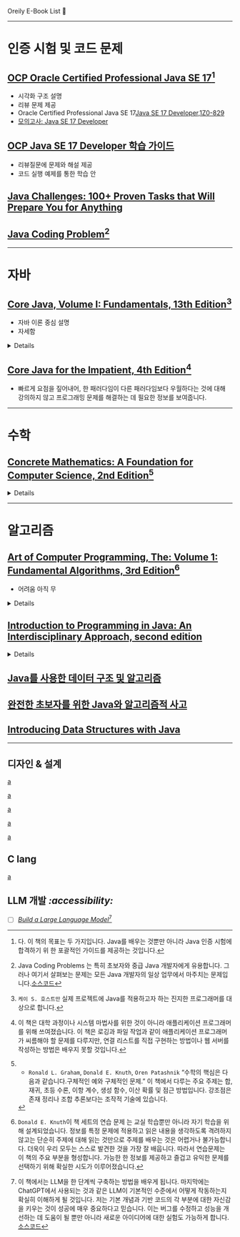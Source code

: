 Oreily E-Book List 📖

---
# 인증 시험 및 코드 문제
## [OCP Oracle Certified Professional Java SE 17](https://learning.oreilly.com/library/view/ocp-oracle-certified/9780137993857/ch01.xhtml#sec1_1)[^1]
- 시각화 구조 설명
- 리뷰 문제 제공
- Oracle Certified Professional Java SE 17[Java SE 17 Developer,1Z0-829](https://learning.oreilly.com/library/view/ocp-oracle-certified/9780137993857/appb.xhtml)
- [모의고사: Java SE 17 Developer](https://learning.oreilly.com/library/view/ocp-oracle-certified/9780137993857/appe.xhtml)

[^1]: 다. 이 책의 목표는 두 가지입니다. Java를 배우는 것뿐만 아니라 Java 인증 시험에 합격하기 위
한 포괄적인 가이드를 제공하는 것입니다.

## [OCP Java SE 17 Developer 학습 가이드](https://learning.oreilly.com/library/view/ocp-oracle-certified/9781119864585/f07.xhtml#head-2-289)
- 리뷰질문에 문제와 해설 제공
- 코드 실행 예제를 통한 학습 안

## [Java Challenges: 100+ Proven Tasks that Will Prepare You for Anything](https://learning.oreilly.com/library/view/java-challenges-100/9781484273951/html/519691_1_En_2_Chapter.xhtml)

## [Java Coding Problem](https://learning.oreilly.com/library/view/java-coding-problems/9781789801415/669348bf-970b-43cf-8330-1f692c6f7c75.xhtml)[^코딩문제]
[^코딩문제]: Java Coding Problems 는 특히 초보자와 중급 Java 개발자에게 유용합니다. 그러나 여기서 살펴보는 문제는 모든 Java 개발자의 일상 업무에서 마주치는 문제입니다.[소스코드](https://github.com/PacktPublishing/Java-Coding-Problems/blob/master/Chapter01/P01_CountDuplicateCharacters/src/modern/challenge/Strings.java) 




---

# 자바 

## [Core Java, Volume I: Fundamentals, 13th Edition](https://learning.oreilly.com/library/view/core-java-volume/9780135328385/v1/ch1/index.xhtml#ch01lev1sec1)[^java.lang.0]
[^java.lang.0]: `케이 S. 호스트만` 실제 프로젝트에 Java를 적용하고자 하는 진지한 프로그래머를 대상으로 합니다. 
- 자바 이론 중심 설명
- 자세함

<details>
  
### 1 자바 소개
- 1.1. 프로그래밍 플랫폼으로서의 Java
- 1.2. Java "백서" 유행어
- 1.3. 자바 애플릿과 인터넷
- 1.4. 자바의 간략한 역사
- 1.5. Java에 대한 일반적인 오해
### 2 자바 프로그래밍 환경
- 2.1. Java 개발 키트 설치
- 2.2. 명령줄 도구 사용
- 2.3. 통합 개발 환경 사용
- 2.4. 제이쉘
###  3 Java의 기본 프로그래밍 구조
- 3.1. 간단한 자바 프로그램
- 3.2. 코멘트
- 3.3. 데이터 유형
- 3.4. 변수와 상수
- 3.5. 운영자
- 3.6. 문자열
- 3.7. 입력 및 출력
- 3.8. 제어 흐름
- 3.9. 큰 숫자
- 3.10. 배열
### 4 객체와 클래스
- 4.1. 객체 지향 프로그래밍 소개
- 4.2. 미리 정의된 클래스 사용
- 4.3. 자신의 클래스 정의하기
- 4.4. 정적 필드 및 메서드
- 4.5. 메서드 매개변수
- 4.6. 객체 생성
- 4.7. 기록
- 4.8. 패키지
- 4.9. JAR 파일
- 4.10. 문서 주석
- 4.11. 클래스 디자인 힌트
### 5 상속
- 5.1. 클래스, 슈퍼클래스, 서브클래스
- 5.2. Object: 우주적 초강대
- 5.3. 일반 배열 목록
- 5.4. 객체 래퍼 및 자동 박싱
- 5.5. 가변 개수의 인수를 갖는 메서드
- 5.6. 추상 클래스
- 5.7. 열거형 클래스
- 5.8. 봉인된 클래스
- 5.9. 패턴 매칭
- 5.10. 반성
- 5.11. 상속을 위한 디자인 힌트
### 6 인터페이스, 람다 표현식 및 내부 클래스
- 6.1. 인터페이스
- 6.2. 람다 표현식
- 6.3. 내부 클래스
- 6.4. 서비스 로더
- 6.5. 프록시
### 7 예외, 어설션 및 로깅
- 7.1. 오류 처리
- 7.2. 예외 포착
- 7.3. 예외 사용을 위한 팁
- 7.4. 어설션 사용
- 7.5. 로깅
- 7.6. 디버깅 팁
### 8 제네릭 프로그래밍
- 8.1. 제네릭 프로그래밍의 이유는 무엇인가?
- 8.2. 간단한 제네릭 클래스 정의
- 8.3. 일반 메서드
- 8.4. 유형 변수의 경계
- 8.5. 일반 코드와 가상 머신
- 8.6. 제네릭 타입에 대한 상속 규칙
- 8.7. 와일드카드 유형
- 8.8. 제한 및 한계
- 8.9. 반사 및 제네릭
### 9 컬렉션
- 9.1. 자바 컬렉션 프레임워크
- 9.2. 컬렉션 프레임워크의 인터페이스
- 9.3. 구체적 컬렉션
- 9.4. 지도
- 9.5. 복사 및 뷰
- 9.6. 알고리즘
- 9.7. 레거시 컬렉션
### 10 동시성
- 10.1. 스레드 실행
- 10.2. 스레드 상태
- 10.3. 스레드 속성
- 10.4. 작업 조정
- 10.5. 동기화
- 10.6. 스레드 안전 컬렉션
- 10.7. 비동기 계산
- 10.8. 프로세스
### 11 주석
- 11.1. 주석 사용
- 11.2. 주석 정의
- 11.3. Java API의 주석
- 11.4. 런타임에 주석 처리
- 11.5. 소스 수준 주석 처리
- 11.6. 바이트코드 엔지니어링
### 12 Java 플랫폼 모듈 시스템
- 12.1. 모듈 개념
- 12.2. 모듈 명명
- 12.3. 모듈형 "Hello, World!" 프로그램
- 12.4. 모듈 요구
- 12.5. 패키지 내보내기
- 12.6. 모듈형 JAR
- 12.7. 모듈 및 반사적 접근
- 12.8. 자동 모듈
- 12.9. 이름 없는 모듈
- 12.10. 마이그레이션을 위한 명령줄 플래그
- 12.11. 전이적 및 정적 요구 사항
- 12.12. 자격 있는 수출 및 개방
- 12.13. 서비스 로딩
- 12.14. 모듈 작업을 위한 도구
</details>


## [Core Java for the Impatient, 4th Edition](https://learning.oreilly.com/library/view/core-java-for/9780135404522/html/ch1/index.xhtml#ch1.1.1)[^java.lang.1]
[^java.lang.1]: 이 책은 대학 과정이나 시스템 마법사를 위한 것이 아니라 애플리케이션 프로그래머를 위해 쓰여졌습니다. 이 책은 로깅과 파일 작업과 같이 애플리케이션 프로그래머가 씨름해야 할 문제를 다루지만, 연결 리스트를 직접 구현하는 방법이나 웹 서버를 작성하는 방법은 배우지 못할 것입니다.
- 빠르게 요점을 짚어내어, 한 패러다임이 다른 패러다임보다 우월하다는 것에 대해 강의하지 않고 프로그래밍 문제를 해결하는 데 필요한 정보를 보여줍니다.


---

# 수학

## [Concrete Mathematics: A Foundation for Computer Science, 2nd Edition](https://learning.oreilly.com/library/view/concrete-mathematics-a/9780134389974/ch01.xhtml#ch01lev1sec1)[^math.cs.1]
[^math.cs.1]: - `Ronald L. Graham`, `Donald E. Knuth`, `Oren Patashnik` “수학의 핵심은 다음과 같습니다.구체적인 예와 구체적인 문제.”   이 책에서 다루는 주요 주제는 합, 재귀, 초등 수론, 이항 계수, 생성 함수, 이산 확률 및 점근 방법입니다. 강조점은 존재 정리나 조합 추론보다는 조작적 기술에 있습니다.
<details>

###  1 반복되는 문제
  - 1.1 하노이의 탑
  - 1.2 평면의 선
  - 1.3 요세푸스 문제

###  2 합계
  - 2.1 표기법
  - 2.2 합과 반복
  - 2.3 합계 조작
  - 2.4 다중 합계
  - 2.5 일반적인 방법
  - 2.6 유한 미적분과 무한 미적분
  - 2.7 무한 합

###  3 정수 함수
  - 3.1 바닥 및 천장
  - 3.2 바닥/천장 적용
  - 3.3 바닥/천장 반복
  - 3.4 'mod': 이진 연산
  - 3.5 바닥/천장 합계
    
###  4 수론
  - 4.1 나누기 가능성
  - 4.2 소수
  - 4.3 주요 예
  - 4.4 요인 요인
  - 4.5 상대적 우선성
  - 4.6 'mod': 일치 관계
  - 4.7 독립 잔류물
  - 4.8 추가 응용 프로그램
  - 4.9 파이와 무
   
###  5 이항 계수
  - 5.1 기본 정체성
  - 5.2 기본 연습
  - 5.3 무역의 비법
  - 5.4 생성 함수
  - 5.5 초기하(Hypergeometric) 함수
  - 5.6 초기하(Hypergeometric) 변환
  - 5.7 부분 초기하(Hypergeometric) 합
  - 5.8 기계적 합산

###  6 특별한 숫자
  - 6.1 스털링 수
  - 6.2 오일러 수
  - 6.3 고조파 수
  - 6.4 고조파 합산
  - 6.5 베르누이 수
  - 6.6 피보나치 수열
  - 6.7 연속체

###  7 생성 함수
  - 7.1 도미노 이론과 변화
  - 7.2 기본 기동
  - 7.3 재귀 문제 해결
   - 7.4 특수 생성 함수
  - 7.5 합성곱
  - 7.6 지수 생성 함수
  - 7.7 디리클레 생성 함수

###  8 이산 확률
  - 8.1 정의
  - 8.2 평균과 분산
  - 8.3 확률 생성 함수
  - 8.4 동전 던지기
  - 8.5 해싱

###  9 점근선
  - 9.1 계층 구조
  - 9.2 O 표기법
  - 9.3 O 조작
  - 9.4 두 가지 점근적 트릭
  - 9.5 오일러의 합 공식
  - 9.6 최종 요약
## Append  
- A 연습문제에 대한 답변
- B 참고문헌
- 연습을 위한 C 학점

</details>

---
# 알고리즘

## [Art of Computer Programming, The: Volume 1: Fundamental Algorithms, 3rd Edition](https://learning.oreilly.com/library/view/art-of-computer/9780321635754/ch01.xhtml#ch01lev1sec1)[^alg.java.1]
[^alg.java.1]: `Donald E. Knuth`이 책 세트의 연습 문제 는 교실 학습뿐만 아니라 자기 학습을 위해 설계되었습니다. 정보를 특정 문제에 적용하고 읽은 내용을 생각하도록 격려하지 않고는 단순히 주제에 대해 읽는 것만으로 주제를 배우는 것은 어렵거나 불가능합니다. 더욱이 우리 모두는 스스로 발견한 것을 가장 잘 배웁니다. 따라서 연습문제는 이 책의 주요 부분을 형성합니다. 가능한 한 정보를 제공하고 즐겁고 유익한 문제를 선택하기 위해 확실한 시도가 이루어졌습니다.
- 어려움 아직 무
<details>

### 제1권.기본 알고리즘
  - 1장. 기본 개념
  - 2장. 정보구조
</details>


## [Introduction to Programming in Java: An Interdisciplinary Approach, second edition](https://learning.oreilly.com/library/view/introduction-to-programming/9780134512389/ch01.xhtml#ch01lev1sec1)

<details>
  
### 1—프로그래밍의 요소
- 1.1 첫 번째 프로그램
- 1.2 내장된 데이터 유형
- 1.3 조건문과 루프
- 1.4 배열
- 1.5 입력 및 출력
- 1.6 사례 연구: 랜덤 웹 서퍼

### 2—기능 및 모듈
- 2.1 함수 정의
- 2.2 라이브러리 및 클라이언트
- 2.3 재귀
- 2.4 사례 연구: 침투

### 3—객체 지향 프로그래밍
- 3.1 데이터 유형 사용
- 3.2 데이터 유형 생성
- 3.3 데이터 유형 설계
- 3.4 사례 연구: N-Body 시뮬레이션

### 4—알고리즘과 데이터 구조
- 4.1 성능
- 4.2 정렬 및 검색
- 4.3 스택과 큐
- 4.4 심볼 테이블
- 4.5 사례 연구: 소규모 세계 현상
</details>


## [Java를 사용한 데이터 구조 및 알고리즘](https://learning.oreilly.com/library/view/data-structures-and/9780763757564/chap01.xhtml#section_1.3.5)

## [완전한 초보자를 위한 Java와 알고리즘적 사고](https://learning.oreilly.com/library/view/java-and-algorithmic/9781836200130/chapter04.html)

## [Introducing Data Structures with Java ](https://learning.oreilly.com/library/view/introducing-data-structures/9788131758649/xhtml/chapter009.xhtml#ch9sec3-2)


---
## 디자인 & 설계

[ a](https://learning.oreilly.com/library/view/design-patterns-elements/0201633612/ch01.html)

[ a](https://learning.oreilly.com/library/view/principles-of-web/9780137355754/ch01.xhtml#ch01)

[ a](https://learning.oreilly.com/library/view/sql-queries-for/9780134858432/ch1.xhtml#ch1)

[ a](https://learning.oreilly.com/library/view/domain-driven-design-tackling/0321125215/part01.html)

[ a](https://learning.oreilly.com/library/view/implementing-domain-driven-design/9780133039900/ch01.html)



## C lang

[ a](https://learning.oreilly.com/library/view/programming-in-c/9780132781206/ch01.xhtml)




## LLM 개발 _:accessibility:_

  - [ ] [_Build a Large Language Model_](https://learning.oreilly.com/library/view/build-a-large/9781633437166/OEBPS/Text/chapter-2.html#p9)[^2]

[^2]: 이 책에서는 LLM을 한 단계씩 구축하는 방법을 배우게 됩니다. 마지막에는 ChatGPT에서 사용되는 것과 같은 LLM이 기본적인 수준에서 어떻게 작동하는지 확실히 이해하게 될 것입니다. 저는 기본 개념과 기반 코드의 각 부분에 대한 자신감을 키우는 것이 성공에 매우 중요하다고 믿습니다. 이는 버그를 수정하고 성능을 개선하는 데 도움이 될 뿐만 아니라 새로운 아이디어에 대한 실험도 가능하게 합니다.[소스코드](https://github.com/rasbt/LLMs-from-scratch)
